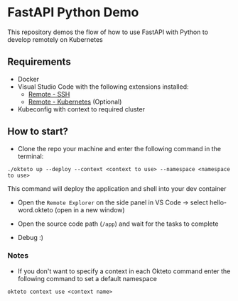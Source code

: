 # FastAPI Python Demo

This repository demos the flow of how to use FastAPI with Python to develop remotely on Kubernetes

## Requirements
* Docker
* Visual Studio Code with the following extensions installed:
  * [Remote - SSH](https://marketplace.visualstudio.com/items?itemName=ms-vscode-remote.remote-ssh)
  * [Remote - Kubernetes](https://marketplace.visualstudio.com/items?itemName=okteto.remote-kubernetes) (Optional)
* Kubeconfig with context to required cluster

## How to start?

* Clone the repo your machine and enter the following command in the terminal:
```shell
./okteto up --deploy --context <context to use> --namespace <namespace to use>
```
This command will deploy the application and shell into your dev container

* Open the `Remote Explorer` on the side panel in VS Code -> select hello-word.okteto (open in a new window)

* Open the source code path (`/app`) and wait for the tasks to complete

* Debug :)

### Notes
* If you don't want to specify a context in each Okteto command enter the following command to set a default namespace
```shell
okteto context use <context name>
```